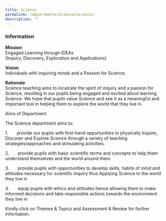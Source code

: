 ```yaml
---
title: Science
permalink: /departments/Science/Science/
description: ""
---
```

### **Information**
**Mission**&nbsp;&nbsp;&nbsp;&nbsp;&nbsp;&nbsp;&nbsp;&nbsp; 
<br>Engaged Learning through IDEAs
<br>(Inquiry, Discovery, Exploration and Applications)

**Vision**&nbsp;&nbsp;&nbsp;&nbsp;&nbsp;&nbsp;&nbsp;&nbsp;&nbsp;&nbsp;&nbsp; 
<br>Individuals with inquiring minds and a Passion for Science.

**Rationale**
<br>Science teaching aims to inculcate the spirit of inquiry and a passion for Science, resulting in our pupils being engaged and excited about learning Science. We hope that pupils value Science and see it as a meaningful and important tool in helping them to explore the world that they live in.

Aims of Department

The Science department aims to:

1.&nbsp;&nbsp;&nbsp;&nbsp;&nbsp;&nbsp; provide our pupils with first-hand opportunities to physically Inquire, Discover and Explore Science through a variety of teaching strategies/approaches and stimulating activities.&nbsp;&nbsp;

2.&nbsp;&nbsp;&nbsp;&nbsp;&nbsp;&nbsp; provide pupils with basic scientific terms and concepts to help them understand themselves and the world around them

3.&nbsp;&nbsp;&nbsp;&nbsp;&nbsp;&nbsp; provide pupils with opportunities to develop skills, habits of mind and attitudes necessary for scientific inquiry thus Applying Science to the world they live in

4.&nbsp;&nbsp;&nbsp;&nbsp;&nbsp;&nbsp; equip pupils with ethics and attitudes hence allowing them to make informed decisions and take responsible actions towards the environment they live in

Kindly click on Themes &amp; Topics and Assessment &amp; Review for further information.
